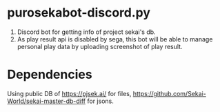 # purosekabot-discord.py
1. Discord bot for getting info of project sekai's db.
2. As play result api is disabled by sega, this bot will be able to manage personal play data by uploading screenshot of play result.

# Dependencies
Using public DB of https://pjsek.ai/ for files,
https://github.com/Sekai-World/sekai-master-db-diff for jsons.
